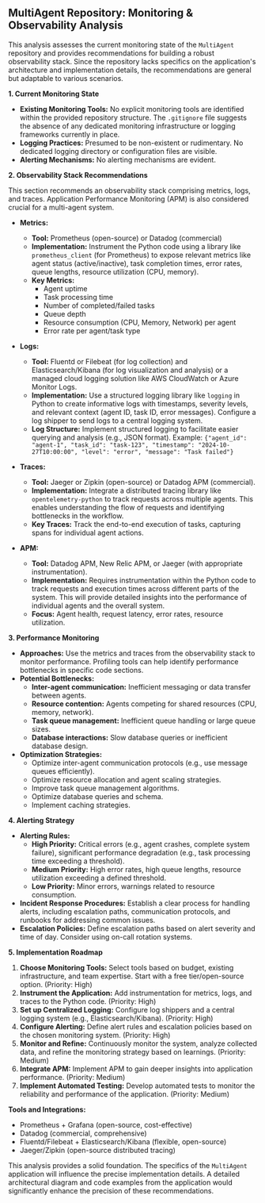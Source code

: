 ## MultiAgent Repository: Monitoring & Observability Analysis

This analysis assesses the current monitoring state of the `MultiAgent` repository and provides recommendations for building a robust observability stack.  Since the repository lacks specifics on the application's architecture and implementation details, the recommendations are general but adaptable to various scenarios.

**1. Current Monitoring State**

* **Existing Monitoring Tools:**  No explicit monitoring tools are identified within the provided repository structure. The `.gitignore` file suggests the absence of any dedicated monitoring infrastructure or logging frameworks currently in place.
* **Logging Practices:**  Presumed to be non-existent or rudimentary.  No dedicated logging directory or configuration files are visible.
* **Alerting Mechanisms:**  No alerting mechanisms are evident.

**2. Observability Stack Recommendations**

This section recommends an observability stack comprising metrics, logs, and traces.  Application Performance Monitoring (APM) is also considered crucial for a multi-agent system.

* **Metrics:**
    * **Tool:** Prometheus (open-source) or Datadog (commercial)
    * **Implementation:**  Instrument the Python code using a library like `prometheus_client` (for Prometheus) to expose relevant metrics like agent status (active/inactive), task completion times, error rates, queue lengths, resource utilization (CPU, memory).
    * **Key Metrics:**
        * Agent uptime
        * Task processing time
        * Number of completed/failed tasks
        * Queue depth
        * Resource consumption (CPU, Memory, Network) per agent
        * Error rate per agent/task type

* **Logs:**
    * **Tool:**  Fluentd or Filebeat (for log collection) and Elasticsearch/Kibana (for log visualization and analysis) or a managed cloud logging solution like AWS CloudWatch or Azure Monitor Logs.
    * **Implementation:**  Use a structured logging library like `logging` in Python to create informative logs with timestamps, severity levels, and relevant context (agent ID, task ID, error messages). Configure a log shipper to send logs to a central logging system.
    * **Log Structure:**  Implement structured logging to facilitate easier querying and analysis (e.g., JSON format).  Example: `{"agent_id": "agent-1", "task_id": "task-123", "timestamp": "2024-10-27T10:00:00", "level": "error", "message": "Task failed"}`

* **Traces:**
    * **Tool:** Jaeger or Zipkin (open-source) or Datadog APM (commercial).
    * **Implementation:**  Integrate a distributed tracing library like `opentelemetry-python` to track requests across multiple agents. This enables understanding the flow of requests and identifying bottlenecks in the workflow.
    * **Key Traces:**  Track the end-to-end execution of tasks, capturing spans for individual agent actions.


* **APM:**
    * **Tool:** Datadog APM, New Relic APM, or Jaeger (with appropriate instrumentation).
    * **Implementation:** Requires instrumentation within the Python code to track requests and execution times across different parts of the system. This will provide detailed insights into the performance of individual agents and the overall system.
    * **Focus:** Agent health, request latency, error rates, resource utilization.


**3. Performance Monitoring**

* **Approaches:**  Use the metrics and traces from the observability stack to monitor performance.  Profiling tools can help identify performance bottlenecks in specific code sections.
* **Potential Bottlenecks:**
    * **Inter-agent communication:** Inefficient messaging or data transfer between agents.
    * **Resource contention:** Agents competing for shared resources (CPU, memory, network).
    * **Task queue management:** Inefficient queue handling or large queue sizes.
    * **Database interactions:** Slow database queries or inefficient database design.
* **Optimization Strategies:**
    * Optimize inter-agent communication protocols (e.g., use message queues efficiently).
    * Optimize resource allocation and agent scaling strategies.
    * Improve task queue management algorithms.
    * Optimize database queries and schema.
    * Implement caching strategies.


**4. Alerting Strategy**

* **Alerting Rules:**
    * **High Priority:** Critical errors (e.g., agent crashes, complete system failure), significant performance degradation (e.g., task processing time exceeding a threshold).
    * **Medium Priority:**  High error rates, high queue lengths, resource utilization exceeding a defined threshold.
    * **Low Priority:** Minor errors, warnings related to resource consumption.
* **Incident Response Procedures:**  Establish a clear process for handling alerts, including escalation paths, communication protocols, and runbooks for addressing common issues.
* **Escalation Policies:**  Define escalation paths based on alert severity and time of day.  Consider using on-call rotation systems.

**5. Implementation Roadmap**

1. **Choose Monitoring Tools:** Select tools based on budget, existing infrastructure, and team expertise.  Start with a free tier/open-source option. (Priority: High)
2. **Instrument the Application:**  Add instrumentation for metrics, logs, and traces to the Python code. (Priority: High)
3. **Set up Centralized Logging:** Configure log shippers and a central logging system (e.g., Elasticsearch/Kibana). (Priority: High)
4. **Configure Alerting:** Define alert rules and escalation policies based on the chosen monitoring system. (Priority: High)
5. **Monitor and Refine:** Continuously monitor the system, analyze collected data, and refine the monitoring strategy based on learnings. (Priority: Medium)
6. **Integrate APM:** Implement APM to gain deeper insights into application performance. (Priority: Medium)
7. **Implement Automated Testing:** Develop automated tests to monitor the reliability and performance of the application. (Priority: Medium)

**Tools and Integrations:**

* Prometheus + Grafana (open-source, cost-effective)
* Datadog (commercial, comprehensive)
* Fluentd/Filebeat + Elasticsearch/Kibana (flexible, open-source)
* Jaeger/Zipkin (open-source distributed tracing)


This analysis provides a solid foundation.  The specifics of the `MultiAgent` application will influence the precise implementation details.  A detailed architectural diagram and code examples from the application would significantly enhance the precision of these recommendations.
